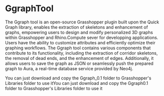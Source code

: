 # GgraphTool

The Ggraph tool is an open-source Grasshopper plugin built upon the Quick Graph library, enables the extraction of skeletons and enhancement of graphs, empowering users to design and modify personalized 3D graphs within Grasshopper and Rhino.Compute sever for developping applications. Users have the ability to customize attributes and efficiently optimize their graphing workflows. The Ggraph tool contains various components that contribute to its functionality, including the extraction of corridor skeletons, the removal of dead ends, and the enhancement of edges. Additionally, it allows users to save the graph as JSON or seamlessly push the prepared graph to Aura, a real-time database service provided by Neo4j. 

You can just download and copy the Ggraph_0.1 folder to Grasshopper's Libraries folder to use itYou can just download and copy the Ggraph0.1 folder to Grasshopper's Libraries folder to use it
